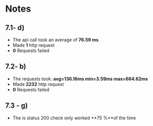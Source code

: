 # Notes

## 7.1- d)
- The api call took an average of **76.59 ms**
- Made **1** http request
- **0** Requests failed

## 7.2- b)
- The requests took: **avg=136.16ms min=3.59ms max=664.62ms**
- Made **2232** http request
- **0** Requests failed

## 7.3 - g)
- The is status 200 check only worked **75 %**of the time 


